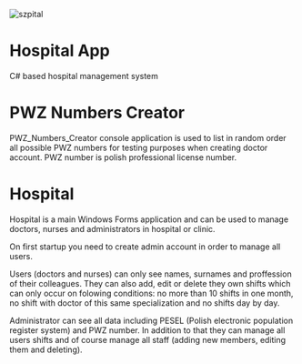 ![szpital](https://user-images.githubusercontent.com/75019805/211421232-e4d4faa4-c062-45d9-84f7-913e7705d21c.png)
# Hospital App
C# based hospital management system

# PWZ Numbers Creator
PWZ_Numbers_Creator console application is used to list in random order all possible PWZ numbers for testing purposes when creating doctor account.
PWZ number is polish professional license number.

# Hospital
Hospital is a main Windows Forms application and can be used to manage doctors, nurses and administrators in hospital or clinic.

On first startup you need to create admin account in order to manage all users.

Users (doctors and nurses) can only see names, surnames and proffession of their colleagues. They can also add, edit or delete they own shifts which can only occur on folowing conditions: no more than 10 shifts in one month, no shift with doctor of this same specialization and no shifts day by day. 

Administrator can see all data including PESEL (Polish electronic population register system) and PWZ number. In addition to that they can manage all users shifts and of course manage all staff (adding new members, editing them and deleting).
